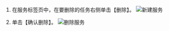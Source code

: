 1. 在服务标签页中，在要删除的任务右侧单击【删除】。
![新建服务](https://i.imgur.com/DsnOFaH.png)

2. 单击【确认删除】。
![删除服务](https://i.imgur.com/J5MVNq7.png)